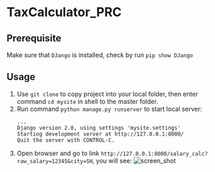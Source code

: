 # TaxCalculator_PRC

## Prerequisite
Make sure that `DJango` is installed, check by run `pip show DJango`
## Usage
1. Use `git clone` to copy project into your local folder, then enter command `cd mysite` in shell to the master folder.
2. Run command `python manage.py runserver` to start local server:
     ```
     ...
     Django version 2.0, using settings 'mysite.settings'
     Starting development server at http://127.0.0.1:8000/
     Quit the server with CONTROL-C.
     ```
3. Open browser and go to link `http://127.0.0.1:8000/salary_calc?raw_salary=12345&city=SH`, you will see:
    ![screen_shot](link)
